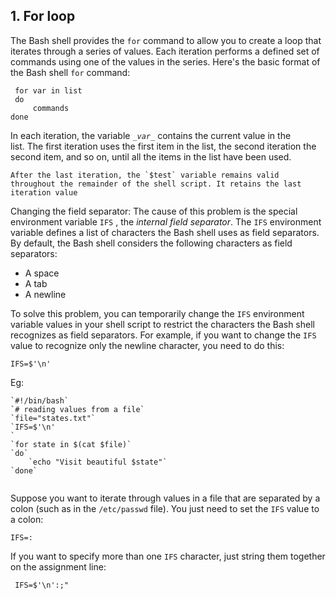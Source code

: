 
<h2> 1. For loop </h2>

The Bash shell provides the `for` command to allow you to create a loop that iterates through a series of values. Each iteration performs a defined set of commands using one of the values in the series. Here's the basic format of the Bash shell `for` command:

```
 for var in list
 do
	 commands
done
```

In each iteration, the variable _`_var_`_ contains the current value in the list. The first iteration uses the first item in the list, the second iteration the second item, and so on, until all the items in the list have been used.

	After the last iteration, the `$test` variable remains valid throughout the remainder of the shell script. It retains the last iteration value


Changing the field separator:
The cause of this problem is the special environment variable `IFS` , the _internal field separator_. The `IFS` environment variable defines a list of characters the Bash shell uses as field separators. By default, the Bash shell considers the following characters as field separators:

- A space
- A tab
- A newline

To solve this problem, you can temporarily change the `IFS` environment variable values in your shell script to restrict the characters the Bash shell recognizes as field separators. For example, if you want to change the `IFS` value to recognize only the newline character, you need to do this:

```
IFS=$'\n'
```

Eg: 
```
`#!/bin/bash` 
`# reading values from a file` 
`file="states.txt"`
`IFS=$'\n'
` 
`for state in $(cat $file)` 
`do` 
	`echo "Visit beautiful $state"` 
`done`
```
```
```

Suppose you want to iterate through values in a file that are separated by a colon (such as in the `/etc/passwd` file). You just need to set the `IFS` value to a colon:

	IFS=:
If you want to specify more than one `IFS` character, just string them together on the assignment line:

```
 IFS=$'\n':;"
```




